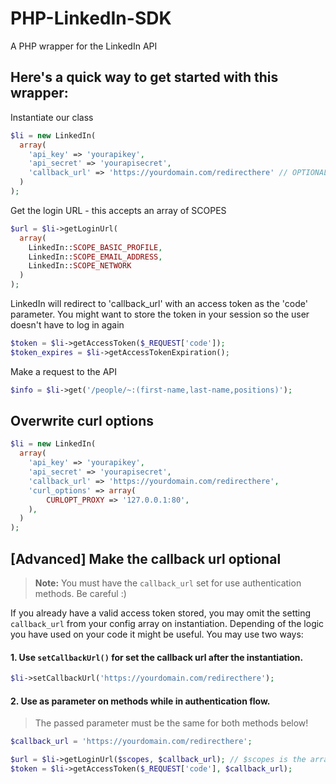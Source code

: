 PHP-LinkedIn-SDK
================

A PHP wrapper for the LinkedIn API


Here's a quick way to get started with this wrapper:
---

Instantiate our class
```php
$li = new LinkedIn(
  array(
    'api_key' => 'yourapikey',
    'api_secret' => 'yourapisecret',
    'callback_url' => 'https://yourdomain.com/redirecthere' // OPTIONAL
  )
);
```

Get the login URL - this accepts an array of SCOPES
```php
$url = $li->getLoginUrl(
  array(
    LinkedIn::SCOPE_BASIC_PROFILE,
    LinkedIn::SCOPE_EMAIL_ADDRESS,
    LinkedIn::SCOPE_NETWORK
  )
);
```

LinkedIn will redirect to 'callback_url' with an access token as the 'code' parameter.
You might want to store the token in your session so the user doesn't have to log in again
```php
$token = $li->getAccessToken($_REQUEST['code']);
$token_expires = $li->getAccessTokenExpiration();
```

Make a request to the API
```php
$info = $li->get('/people/~:(first-name,last-name,positions)');
```

## Overwrite curl options
```php
$li = new LinkedIn(
  array(
    'api_key' => 'yourapikey',
    'api_secret' => 'yourapisecret',
    'callback_url' => 'https://yourdomain.com/redirecthere',
    'curl_options' => array(
        CURLOPT_PROXY => '127.0.0.1:80',
    ),
  )
);
```

## [Advanced] Make the callback url optional
> **Note:** You must have the `callback_url` set for use authentication methods. Be careful :)

If you already have a valid access token stored, you may omit the setting ```callback_url``` from your config array on instantiation. Depending of the logic you have used on your code it might be useful. You may use two ways:

#### 1. Use ```setCallbackUrl()``` for set the callback url after the instantiation.
```php
$li->setCallbackUrl('https://yourdomain.com/redirecthere');
```

#### 2. Use as parameter on methods while in authentication flow.

> The passed parameter must be the same for both methods below!

```php
$callback_url = 'https://yourdomain.com/redirecthere';

$url = $li->getLoginUrl($scopes, $callback_url); // $scopes is the array of SCOPES
$token = $li->getAccessToken($_REQUEST['code'], $callback_url);
```
